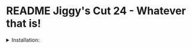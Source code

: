 # README Jiggy's Cut 24 - Whatever that is!

<details>
<summary>Installation:</summary>

| Step | Step |
|-----:|-----------|
|     1| Do this |
|     2| Do that     |
|     3| Do whatever       |

</details>
